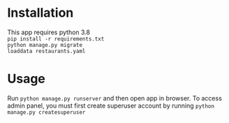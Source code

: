 # Installation
This app requires python 3.8 <br>
`pip install -r requirements.txt`<br>
`python manage.py migrate`<br>
`loaddata restaurants.yaml`


# Usage
Run `python manage.py runserver` and then open app in browser.
To access admin panel, you must first create superuser account by running
 `python manage.py createsuperuser`